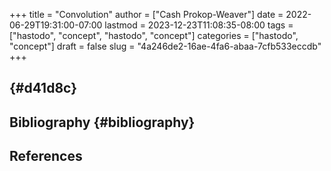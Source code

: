 +++
title = "Convolution"
author = ["Cash Prokop-Weaver"]
date = 2022-06-29T19:31:00-07:00
lastmod = 2023-12-23T11:08:35-08:00
tags = ["hastodo", "concept", "hastodo", "concept"]
categories = ["hastodo", "concept"]
draft = false
slug = "4a246de2-16ae-4fa6-abaa-7cfb533eccdb"
+++

##  {#d41d8c}


## Bibliography {#bibliography}

## References

<style>.csl-entry{text-indent: -1.5em; margin-left: 1.5em;}</style><div class="csl-bib-body">
</div>
